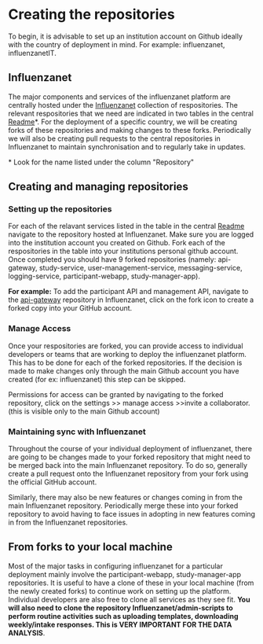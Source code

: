 
# Creating the repositories

  

To begin, it is advisable to set up an institution account on Github ideally with the country of deployment in mind. For example: influenzanet, influenzanetIT. 

##  Influenzanet

The major components and services of the influenzanet platform are centrally hosted under the [Influenzanet](https://github.com/influenzanet) collection of respositories. The relevant respositories that we need are indicated in two tables in the central [Readme](https://github.com/influenzanet/influenzanet-setup-guide/blob/master/README.md)*. For the deployment of a specific country, we will be creating forks of these repositories and making changes to these forks. Periodically we will also be creating pull requests to the central repositories in Influenzanet to maintain synchronisation and to regularly take in updates.
 
\* Look for the name listed under the column "Repository"

## Creating and managing repositories

### Setting up the repositories

For each of the relavant services listed in the table in the central [Readme](https://github.com/influenzanet/influenzanet-setup-guide/blob/master/README.md) navigate to the repository hosted at Influenzanet. Make sure you are logged into the institution account you created on Github. Fork each of the respositories in the table into your institutions personal github account. Once completed you should have 9 forked repositories (namely: api-gateway, study-service, user-management-service, messaging-service, logging-service, participant-webapp, study-manager-app).

**For example:** To add the participant API and management API, navigate to the [api-gateway](https://github.com/influenzanet/api-gateway) repository in Influenzanet, click on the fork icon to create a forked copy into your GitHub account.

### Manage Access 

Once your respositories are forked, you can provide access to individual developers or teams that are working to deploy the influenzanet platform. This has to be done for each of the forked repositories. If the decision is made to make changes only through the main Github account you have created (for ex: influenzanet) this step can be skipped. 

Permissions for access can be granted by navigating to the forked repository, click on the settings >> manage access >>invite a collaborator. (this is visible only to the main Github account)

### Maintaining sync with Influenzanet

Throughout the course of your individual deployment of influenzanet, there are going to be changes made to your forked repository that might need to be merged back into the main Influenzanet repository. To do so, generally create a pull request onto the Influenzanet repository from your fork using the official GitHub account. 

Similarly, there may also be new features or changes coming in from the main Influenzanet repository. Periodically merge these into your forked repository to avoid having to face issues in adopting in new features coming in from the Influenzanet repositories. 

##  From forks to your local machine

Most of the major tasks in configuring influenzanet for a particular deployment mainly involve the participant-webapp, study-manager-app repositories. It is useful to have a clone of these in your local machine (from the newly created forks) to continue work on setting up the platform. Individual developers are also free to clone all services as they see fit.
**You will also need to clone the repository Influenzanet/admin-scripts to perform routine activities such as uploading templates, downloading weekly/intake responses. This is VERY IMPORTANT FOR THE DATA ANALYSIS**.
